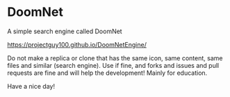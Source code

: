 # DoomNet
A simple search engine called DoomNet

<a href="https://projectguy100.github.io/DoomNetEngine/">https://projectguy100.github.io/DoomNetEngine/</a>

Do not make a replica or clone that has the same icon, same content, same files and similar (search engine).
Use if fine, and forks and issues and pull requests are fine and will help the development!
Mainly for education.

Have a nice day!